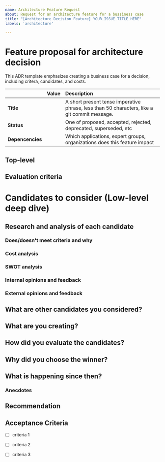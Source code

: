 ```yaml
---
name: Architecture Feature Request
about: Request for an architecture feature for a bussiness case
title: "[Architecture Decision Feature] YOUR_ISSUE_TITLE_HERE"
labels: 'architecture'

---
```


# Feature proposal for architecture decision

This ADR template emphasizes creating a business case for a decision, including critera, candidates, and costs.

|  | Value |  Description | 
|:--| ----- |:--- |  
| **Title** |  | A short present tense imperative phrase, less than 50 characters, like a git commit message. | 
| **Status** |  |  One of proposed, accepted, rejected, deprecated, superseded, etc |
| **Depencencies** | | Which applications, expert groups, organizations does this feature impact |


## Top-level

<!--
* Title
* Status
* Evaluation criteria
* Candidates to consider
* Research and analysis of each candidate
  * Does/doesn't meet criteria and why
  * Cost analysis
  * SWOT analysis
  * Opinions and feedback
* Recommendation
* Acceptance Criteria
-->
 

## Evaluation criteria 

<!--
Summary: explain briefly what we seek to discover and why;
-->

# Candidates to consider (Low-level deep dive)

<!--
Summary: explain briefly how we discovered candidates, and draw attention to any outliers. 

List all candidates and related options; what are we evaluating as potential solutions?;  
-->


## Research and analysis of each candidate

<!--
Explain briefly the research methods, and draw attention to patterns, clusters, and outliers.
-->

### Does/doesn't meet criteria and why

### Cost analysis

<!--
Provide information about cost / benefit tradeoffs you considered.

* Examples
    * Licensing, such as contract agreements and legal commitments
    * Training, such as upskilling and change management
    * Operating, such as support and maintenance
    * Metering, such as bandwidth and CPU usage
-->


### SWOT analysis

<!--
Provide a SWOT analysis you did for your ADR
* Strengths
* Weaknesses
* Opportunites
* Threats
-->

### Internal opinions and feedback

<!--
With whom (stakeholders) did you discuss the ADR and received which feedback. Are points remaining open?

* Examples
    * By the team, ideally written by the actual person
    * From other stakeholders
    * Quality attributes a.k.a. cross-functional requirements 
-->

### External opinions and feedback

<!--
Same as above but from outside Eclipse Tractus-X
-->

## What are other candidates you considered?

## What are you creating? 

<!--
What kind of application are you working on that drives the ADR? Does it influence others?

Examples

* B2B or B2C
* external-facing or employee-only
* desktop or mobile
* pilot or production
* monolith or microservices
-->

## How did you evaluate the candidates?

## Why did you choose the winner?

## What is happening since then?

<!--
Please note down how you validated the ADR since the change.

    * Examples
    * How is the winner performing?
    * What % of real-world production user traffic is flowing through the winner?
    * What kinds of integrations are involved, such as with continuous delivery pipelines, content management systems, analytics and metrics, etc.?
    * Knowing what you know now, what would you advise people to do differently?
-->

### Anecdotes

## Recommendation

## Acceptance Criteria

- [ ] criteria 1
- [ ] criteria 2
- [ ] criteria 3

